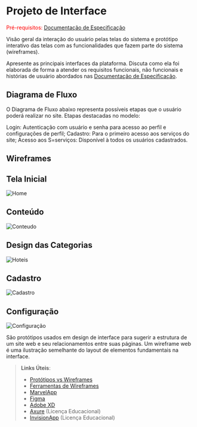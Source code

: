 
# Projeto de Interface

<span style="color:red">Pré-requisitos: <a href="2-Especificação do Projeto.md"> Documentação de Especificação</a></span>

Visão geral da interação do usuário pelas telas do sistema e protótipo interativo das telas com as funcionalidades que fazem parte do sistema (wireframes).

 Apresente as principais interfaces da plataforma. Discuta como ela foi elaborada de forma a atender os requisitos funcionais, não funcionais e histórias de usuário abordados nas <a href="2-Especificação do Projeto.md"> Documentação de Especificação</a>.

## Diagrama de Fluxo

O Diagrama de Fluxo abaixo representa possíveis etapas que o usuário poderá realizar no site. Etapas destacadas no modelo:

Login: Autenticação com usuário e senha para acesso ao perfil e configurações de perfil;
Cadastro: Para o primeiro acesso aos serviços do site;
Acesso aos S=serviços: Disponível à todos os usuários cadastrados.

## Wireframes


## Tela Inicial
![Home](https://github.com/ICEI-PUC-Minas-PMV-ADS/pmv-ads-2024-1-e2-proj-int-t2-En-cantos_do_brasil/assets/144967071/2a030528-210c-4c4a-b32d-b7e8f2089b66)
## Conteúdo
![Conteudo](https://github.com/ICEI-PUC-Minas-PMV-ADS/pmv-ads-2024-1-e2-proj-int-t2-En-cantos_do_brasil/assets/144967071/d6b41177-2869-4dec-bc60-528d71aeb4f2)
## Design das Categorias 
![Hoteis](https://github.com/ICEI-PUC-Minas-PMV-ADS/pmv-ads-2024-1-e2-proj-int-t2-En-cantos_do_brasil/assets/144967071/ef3c5006-2958-4e97-9f0c-7fbd6acd83dd)
## Cadastro
![Cadastro](https://github.com/ICEI-PUC-Minas-PMV-ADS/pmv-ads-2024-1-e2-proj-int-t2-En-cantos_do_brasil/assets/144967071/f4b4e7c8-b7ec-4144-b661-305554db8085)
## Configuração
![Configuração](https://github.com/ICEI-PUC-Minas-PMV-ADS/pmv-ads-2024-1-e2-proj-int-t2-En-cantos_do_brasil/assets/144967071/7093dea1-e03f-4ce7-93eb-aa931a3832b3)



São protótipos usados em design de interface para sugerir a estrutura de um site web e seu relacionamentos entre suas páginas. Um wireframe web é uma ilustração semelhante do layout de elementos fundamentais na interface.
 
> **Links Úteis**:
> - [Protótipos vs Wireframes](https://www.nngroup.com/videos/prototypes-vs-wireframes-ux-projects/)
> - [Ferramentas de Wireframes](https://rockcontent.com/blog/wireframes/)
> - [MarvelApp](https://marvelapp.com/developers/documentation/tutorials/)
> - [Figma](https://www.figma.com/)
> - [Adobe XD](https://www.adobe.com/br/products/xd.html#scroll)
> - [Axure](https://www.axure.com/edu) (Licença Educacional)
> - [InvisionApp](https://www.invisionapp.com/) (Licença Educacional)
